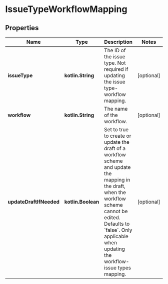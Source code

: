 
# IssueTypeWorkflowMapping

## Properties
Name | Type | Description | Notes
------------ | ------------- | ------------- | -------------
**issueType** | **kotlin.String** | The ID of the issue type. Not required if updating the issue type-workflow mapping. |  [optional]
**workflow** | **kotlin.String** | The name of the workflow. |  [optional]
**updateDraftIfNeeded** | **kotlin.Boolean** | Set to true to create or update the draft of a workflow scheme and update the mapping in the draft, when the workflow scheme cannot be edited. Defaults to &#x60;false&#x60;. Only applicable when updating the workflow-issue types mapping. |  [optional]



